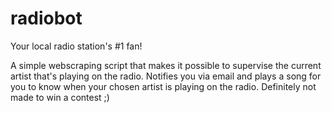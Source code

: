 # radiobot
Your local radio station's #1 fan!

A simple webscraping script that makes it possible to supervise the current artist that's playing on the radio. Notifies you via email and plays a song for you to know when your chosen artist is playing on the radio. Definitely not made to win a contest ;)
